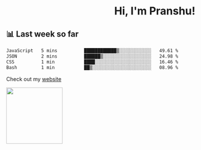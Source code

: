 <div align="right" >
   
   <H1>Hi, I'm Pranshu!</H1>

</div>

## 📊 Last week so far
<!--START_SECTION:waka-->

```txt
JavaScript   5 mins          ████████████▒░░░░░░░░░░░░   49.61 %
JSON         2 mins          ██████▒░░░░░░░░░░░░░░░░░░   24.98 %
CSS          1 min           ████░░░░░░░░░░░░░░░░░░░░░   16.46 %
Bash         1 min           ██▒░░░░░░░░░░░░░░░░░░░░░░   08.96 %
```

<!--END_SECTION:waka-->

Check out my [website](https://pranshu05.vercel.app)

<img align="left" width="150" src="https://user-images.githubusercontent.com/70943732/209951571-93b7afe5-f523-4683-b725-5d94b287e94e.png">

